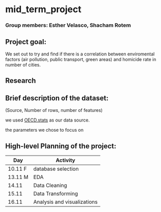 # mid_term_project

### Group members: Esther Velasco, Shacham Rotem

## Project goal:

We set out to try and find if there is a correlation between enviromental factors (air pollution, public transport, green areas) and homicide rate in number of cities.

## Research

## Brief description of the dataset:

(Source, Number of rows, number of features)

we used [OECD.stats](https://stats.oecd.org/) as our data source.

the parameters we chose to focus on 

## High-level Planning of the project:

| Day | Activity |
| --- | --- |
| 10.11 F | database selection |
| 13.11 M | EDA |
| 14.11 | Data Cleaning |
| 15.11 | Data Transforming |
| 16.11 | Analysis and visualizations |